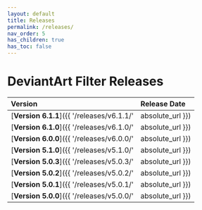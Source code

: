 ```yaml
---
layout: default
title: Releases
permalink: /releases/
nav_order: 5
has_children: true
has_toc: false
---
```


# DeviantArt Filter Releases

| Version                                                       | Release Date     |
| :------------------------------------------------------------ | :--------------- |
| [**Version 6.1.1**]({{ '/releases/v6.1.1/' | absolute_url }}) | May 23, 2020     |
| [**Version 6.1.0**]({{ '/releases/v6.1.0/' | absolute_url }}) | May 18, 2020     |
| [**Version 6.0.0**]({{ '/releases/v6.0.0/' | absolute_url }}) | May 7, 2020      |
| [**Version 5.1.0**]({{ '/releases/v5.1.0/' | absolute_url }}) | February 6, 2019 |
| [**Version 5.0.3**]({{ '/releases/v5.0.3/' | absolute_url }}) | June 22, 2018    |
| [**Version 5.0.2**]({{ '/releases/v5.0.2/' | absolute_url }}) | June 16, 2018    |
| [**Version 5.0.1**]({{ '/releases/v5.0.1/' | absolute_url }}) | June 13, 2018    |
| [**Version 5.0.0**]({{ '/releases/v5.0.0/' | absolute_url }}) | May 13, 2018     |
